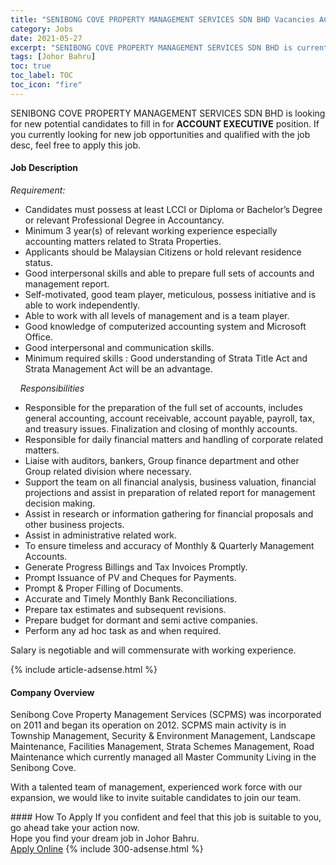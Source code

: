 ```yaml
---
title: "SENIBONG COVE PROPERTY MANAGEMENT SERVICES SDN BHD Vacancies ACCOUNT EXECUTIVE" 
category: Jobs 
date: 2021-05-27 
excerpt: "SENIBONG COVE PROPERTY MANAGEMENT SERVICES SDN BHD is currently looking for suitable person to fill in the ACCOUNT EXECUTIVE which based in Johor Bahru" 
tags: [Johor Bahru] 
toc: true 
toc_label: TOC 
toc_icon: "fire" 
--- 
```


<p>SENIBONG COVE PROPERTY MANAGEMENT SERVICES SDN BHD is looking for new potential candidates to fill in for <b>ACCOUNT EXECUTIVE</b> position. If you currently looking for new job opportunities and qualified with the job desc, feel free to apply this job.
</p><div><div><h4>Job Description</h4></div><div><div><span><div><p><em>Requirement:</em></p><ul><li><span>Candidates must possess at least LCCI or Diploma or Bachelor&#8217;s Degree or relevant Professional Degree in Accountancy.</span></li><li><span>Minimum 3 year(s) of relevant working experience especially accounting matters related to Strata Properties.</span></li><li><span>Applicants should be Malaysian Citizens or hold relevant residence status.</span></li><li><span>Good interpersonal skills and able to prepare full sets of accounts and management report.</span></li><li><span>Self-motivated, good team player, meticulous, possess initiative and is able to work independently.</span></li><li><span>Able to work with all levels of management and is a team player.</span></li><li><span>Good knowledge of computerized accounting system and Microsoft Office.</span></li><li><span>Good interpersonal and communication skills.</span></li><li><span>Minimum required skills : Good understanding of Strata Title Act and Strata Management Act will be an advantage.</span></li></ul><p>&#160;&#160;&#160;&#160;<em>Responsibilities</em></p><ul><li><span>Responsible for the preparation of the full set of accounts, includes general accounting, account receivable, account payable, payroll, tax, and treasury issues. Finalization and closing of monthly accounts.</span></li><li><span>Responsible for daily financial matters and handling of corporate related matters.</span></li><li><span>Liaise with auditors, bankers, Group finance department and other Group related division where necessary.</span></li><li><span>Support the team on all financial analysis, business valuation, financial projections and assist in preparation of related report for management decision making.</span></li><li><span>Assist in research or information gathering for financial proposals and other business projects.</span></li><li><span>Assist in administrative related work.</span></li><li><span>To ensure timeless and accuracy of Monthly &amp; Quarterly Management Accounts.</span></li><li><span>Generate Progress Billings and Tax Invoices Promptly.</span></li><li><span>Prompt Issuance of PV and Cheques for Payments.</span></li><li><span>Prompt &amp; Proper Filling of Documents.</span></li><li><span>Accurate and Timely Monthly Bank Reconciliations.</span></li><li><span>Prepare tax estimates and subsequent revisions.</span></li><li><span>Prepare budget for dormant and semi active companies.</span></li><li><span>Perform any ad hoc task as and when required.</span></li></ul><p>Salary is negotiable and will commensurate with working experience.&#160;</p></div></span></div></div></div> 
{% include article-adsense.html %} 
<div><div><h4>Company Overview</h4></div><div><div><span><div><p>Senibong Cove Property Management Services (SCPMS)&#160;was incorporated on 2011 and began its operation on 2012. SCPMS main activity is in Township Management, Security &amp; Environment Management, Landscape Maintenance, Facilities Management, Strata Schemes Management, Road Maintenance which currently managed all Master Community Living in the Senibong Cove.</p><p>With a talented team of management, experienced work force with our expansion, we would like to invite suitable candidates to join our team.</p></div></span></div></div></div> 
#### How To Apply 
If you confident and feel that this job is suitable to you, go ahead take your action now. <br/> 
Hope you find your dream job in Johor Bahru. <br/> 
<a href="https://www.jobstreet.com.my/en/job/account-executive-4575802?jobId=jobstreet-my-job-4575802&" class="btn btn--info" target="_blank" rel="nofollow noopenner">Apply Online</a> 
{% include 300-adsense.html %} 